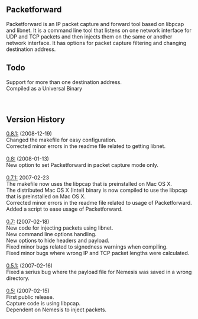 ## Packetforward ##
Packetforward is an IP packet capture and forward tool based on libpcap and libnet. It is a command line tool that listens on one network interface for UDP and TCP packets and then injects them on the same or another network interface. It has options for packet capture filtering and changing destination address.


## Todo ##
Support for more than one destination address.<br>
Compiled as a Universal Binary<br>
<br>
<br>
<h2>Version History</h2>
<u>0.8.1:</u> (2008-12-19)<br>
Changed the makefile for easy configuration.<br>
Corrected minor errors in the readme file related to getting libnet.<br>
<br>
<u>0.8:</u> (2008-01-13)<br>
New option to set Packetforward in packet capture mode only.<br>
<br>
<u>0.7.1:</u> 2007-02-23<br>
The makefile now uses the libpcap that is preinstalled on Mac OS X.<br>
The distributed Mac OS X (Intel) binary is now compiled to use the libpcap that is preinstalled on Mac OS X.<br>
Corrected minor errors in the readme file related to usage of Packetforward.<br>
Added a script to ease usage of Packetforward.<br>
<br>
<u>0.7:</u> (2007-02-18)<br>
New code for injecting packets using libnet.<br>
New command line options handling.<br>
New options to hide headers and payload.<br>
Fixed minor bugs related to signedness warnings when compiling.<br>
Fixed minor bugs where wrong IP and TCP packet lengths were calculated.<br>
<br>
<u>0.5.1:</u> (2007-02-16)<br>
Fixed a serius bug where the payload file for Nemesis was saved in a wrong directory.<br>
<br>
<u>0.5:</u> (2007-02-15)<br>
First public release.<br>
Capture code is using libpcap.<br>
Dependent on Nemesis to inject packets.